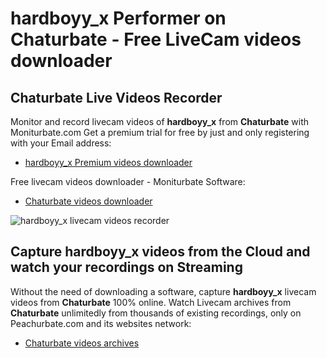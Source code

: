 # hardboyy_x Performer on Chaturbate - Free LiveCam videos downloader

## Chaturbate Live Videos Recorder

Monitor and record livecam videos of **hardboyy_x** from **Chaturbate** with Moniturbate.com
Get a premium trial for free by just and only registering with your Email address:
* [hardboyy_x Premium videos downloader](https://moniturbate.com/request-demo-licence-key.html)

Free livecam videos downloader - Moniturbate Software:
* [Chaturbate videos downloader](https://moniturbate.com/moniturbate-download-software.html)

![hardboyy_x livecam videos recorder](https://peachurnet.com/templates/moniturbate-software.png)


## Capture hardboyy_x videos from the Cloud and watch your recordings on Streaming

Without the need of downloading a software, capture **hardboyy_x** livecam videos from **Chaturbate** 100% online.
Watch Livecam archives from **Chaturbate** unlimitedly from thousands of existing recordings, only on Peachurbate.com and its websites network:
* [Chaturbate videos archives](https://peachurnet.com/)